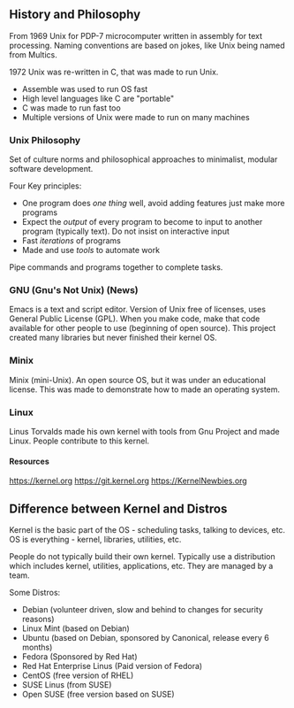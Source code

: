 ## History and Philosophy

From 1969 Unix for PDP-7 microcomputer written in assembly for text processing. Naming conventions are based on jokes, like Unix being named from Multics.

1972 Unix was re-written in C, that was made to run Unix.

- Assemble was used to run OS fast
- High level languages like C are "portable"
- C was made to run fast too
- Multiple versions of Unix were made to run on many machines
### Unix Philosophy

Set of culture norms and philosophical approaches to minimalist, modular software development.

Four Key principles:

- One program does *one thing* well, avoid adding features just make more programs
- Expect the *output* of every program to become to input to another program (typically text). Do not insist on interactive input
- Fast *iterations* of programs
- Made and use *tools* to automate work

Pipe commands and programs together to complete tasks.
### GNU (Gnu's Not Unix) (News)

Emacs is a text and script editor. Version of Unix free of licenses, uses General Public License (GPL). When you make code, make that code available for other people to use (beginning of open source). This project created many libraries but never finished their kernel OS.
### Minix

Minix (mini-Unix). An open source OS, but it was under an educational license. This was made to demonstrate how to made an operating system.
### Linux

Linus Torvalds made his own kernel with tools from Gnu Project and made Linux.
People contribute to this kernel.

#### Resources

https://kernel.org
https://git.kernel.org
https://KernelNewbies.org

## Difference between Kernel and Distros

Kernel is the basic part of the OS - scheduling tasks, talking to devices, etc.
OS is everything - kernel, libraries, utilities, etc.

People do not typically build their own kernel. Typically use a distribution which includes kernel, utilities, applications, etc. They are managed by a team.

Some Distros:

- Debian (volunteer driven, slow and behind to changes for security reasons)
- Linux Mint (based on Debian)
- Ubuntu (based on Debian, sponsored by Canonical, release every 6 months)
- Fedora (Sponsored by Red Hat)
- Red Hat Enterprise Linus (Paid version of Fedora)
- CentOS (free version of RHEL)
- SUSE Linus (from SUSE)
- Open SUSE (free version based on SUSE)